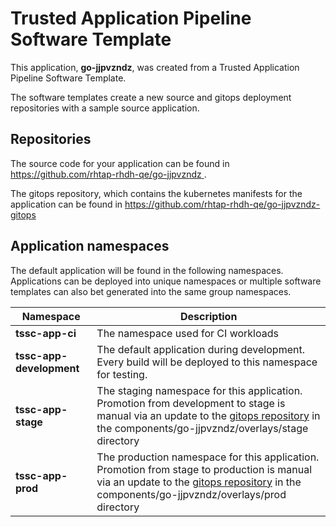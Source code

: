 # Trusted Application Pipeline Software Template

This application, **go-jjpvzndz**, was created from a Trusted Application Pipeline Software Template.

The software templates create a new source and gitops deployment repositories with a sample source application. 

## Repositories

The source code for your application can be found in [https://github.com/rhtap-rhdh-qe/go-jjpvzndz ](https://github.com/rhtap-rhdh-qe/go-jjpvzndz ).
 
The gitops repository, which contains the kubernetes manifests for the application can be found in 
[https://github.com/rhtap-rhdh-qe/go-jjpvzndz-gitops ](https://github.com/rhtap-rhdh-qe/go-jjpvzndz-gitops ) 

## Application namespaces 

The default application will be found in the following namespaces. Applications can be deployed into unique namespaces or multiple software templates can also bet generated into the same group namespaces.  

|  Namespace   |  Description   |  
| -------- | -------- |
| **tssc-app-ci** | The namespace used for CI workloads |
| **tssc-app-development** | The default application during development. Every build will be deployed to this namespace for testing. |
| **tssc-app-stage** | The staging namespace for this application. Promotion from development to stage is manual via an update to the [gitops repository](https://github.com/rhtap-rhdh-qe/go-jjpvzndz-gitops ) in the components/go-jjpvzndz/overlays/stage directory |
| **tssc-app-prod** | The production namespace for this application. Promotion from stage to production is manual via an update to the [gitops repository](https://github.com/rhtap-rhdh-qe/go-jjpvzndz-gitops ) in the components/go-jjpvzndz/overlays/prod directory |